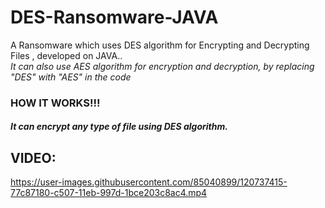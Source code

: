 


# DES-Ransomware-JAVA
A Ransomware which uses DES algorithm for Encrypting and Decrypting Files , developed on JAVA..
<br>
<i>It can also use AES algorithm for encryption and decryption, by replacing "DES" with "AES" in the code</i>

<h3>HOW IT WORKS!!!</h3>

<h5>It can encrypt any type of file using DES algorithm.</h5>

<h2>VIDEO:</h2>


https://user-images.githubusercontent.com/85040899/120737415-77c87180-c507-11eb-997d-1bce203c8ac4.mp4



